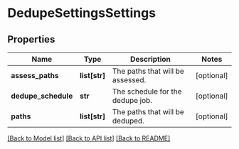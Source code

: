 # DedupeSettingsSettings

## Properties
Name | Type | Description | Notes
------------ | ------------- | ------------- | -------------
**assess_paths** | **list[str]** | The paths that will be assessed. | [optional] 
**dedupe_schedule** | **str** | The schedule for the dedupe job. | [optional] 
**paths** | **list[str]** | The paths that will be deduped. | [optional] 

[[Back to Model list]](../README.md#documentation-for-models) [[Back to API list]](../README.md#documentation-for-api-endpoints) [[Back to README]](../README.md)



